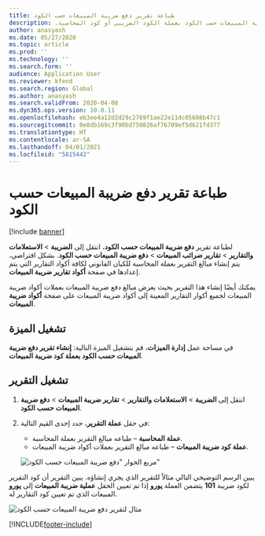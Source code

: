 ```yaml
---
title: طباعة تقرير دفع ضريبة المبيعات حسب الكود‬‏‫
description: يوفر هذا الموضوع معلومات حول الإعدادات والإجراءات المطلوبة لطباعة تقرير دفع ضريبة المبيعات حسب الكود‬‏‫ بعملة الكود الضريبي أو كود المحاسبة.
author: anasyash
ms.date: 05/27/2020
ms.topic: article
ms.prod: ''
ms.technology: ''
ms.search.form: ''
audience: Application User
ms.reviewer: kfend
ms.search.region: Global
ms.author: anasyash
ms.search.validFrom: 2020-04-08
ms.dyn365.ops.version: 10.0.11
ms.openlocfilehash: eb3ee4a12d2d29c2769f1ae22e11dc05608b47c1
ms.sourcegitcommit: 0e8db169c3f90bd750826af76709ef5d621fd377
ms.translationtype: HT
ms.contentlocale: ar-SA
ms.lasthandoff: 04/01/2021
ms.locfileid: "5815442"
---
```

# <a name="print-the-sales-tax-payment-by-code-report"></a>طباعة تقرير دفع ضريبة المبيعات حسب الكود‬‏‫ 

[!include [banner](../includes/banner.md)]

لطباعة تقرير **دفع ضريبة المبيعات حسب الكود**، انتقل إلى **الضريبة** \> **الاستعلامات والتقارير** \> **تقارير ضرائب المبيعات** \> **دفع ضريبة المبيعات حسب الكود**. بشكل افتراضي، يتم إنشاء مبالغ التقرير بعملة المحاسبة للكيان القانوني لكافة أكواد التقارير التي يتم إعدادها في صفحة **أكواد تقارير ضريبة المبيعات**.

يمكنك أيضًا إنشاء هذا التقرير بحيث يعرض مبالغ دفع ضريبة المبيعات بعملات أكواد ضريبة المبيعات لجميع أكوار التقارير المعينة إلى أكواد ضريبة المبيعات على صفحة **أكواد ضريبة المبيعات**.

## <a name="turn-on-the-feature"></a>تشغيل الميزة

في مساحة عمل **إدارة الميزات**، قم بتشغيل الميزة التالية: **إنشاء تقرير دفع ضريبة المبيعات حسب الكود بعملة كود ضريبة المبيعات**.

## <a name="run-the-report"></a>تشغيل التقرير

1. انتقل إلى **الضريبة** \> **الاستعلامات والتقارير‬** \> **تقارير ضريبة المبيعات** \> **دفع ضريبة المبيعات حسب الكود**.
2. في حقل **عملة التقرير**، حدد إحدى القيم التالية:

    - **عملة المحاسبة** – طباعه مبالغ التقرير بعملة المحاسبة.
    - **عملة كود ضريبة المبيعات** – طباعه مبالغ التقرير بعملات أكواد ضريبة المبيعات.

    ![مربع الحوار "دفع ضريبة المبيعات حسب الكود"](media/Sales-tax-payment-by-code.png)

يبين الرسم التوضيحي التالي مثالاً للتقرير الذي يجري إنشاؤه. يبين التقرير أن كود التقرير **101** يتضمن العملة **يورو** إذا تم تعيين الحقل **عملية ضريبة المبيعات** إلى **يورو‏‎** لكود ضريبة المبيعات الذي تم تعيين كود التقارير له.

![مثال لتقرير دفع ضريبة المبيعات حسب الكود](media/Sales-tax-payment-by-code-2.png)


[!INCLUDE[footer-include](../../includes/footer-banner.md)]